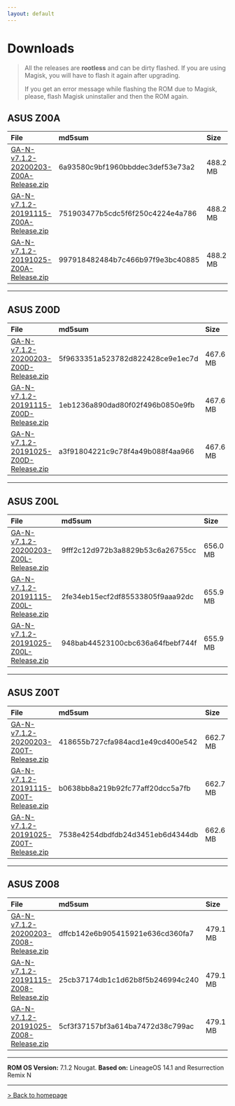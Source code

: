 ```yaml
---
layout: default
---
```


# Downloads

> All the releases are **rootless** and can be dirty flashed. If you are using Magisk, you will have to flash it again after upgrading.
>
>  If you get an error message while flashing the ROM due to Magisk, please, flash Magisk uninstaller and then the ROM again.



## ASUS Z00A

| File                                            | md5sum          | Size          |
|:------------------------------------------------|:------------------|:------------------|
| [GA-N-v7.1.2-20200203-Z00A-Release.zip](https://sourceforge.net/projects/groovyandroid/files/Z00A/GA-N-v7.1.2-20200203-Z00A-Release.zip/download)           | 6a93580c9bf1960bbddec3def53e73a2 | 488.2 MB |
| [GA-N-v7.1.2-20191115-Z00A-Release.zip](https://sourceforge.net/projects/groovyandroid/files/Z00A/GA-N-v7.1.2-20191115-Z00A-Release.zip/download)           | 751903477b5cdc5f6f250c4224e4a786 | 488.2 MB |
| [GA-N-v7.1.2-20191025-Z00A-Release.zip](https://sourceforge.net/projects/groovyandroid/files/Z00A/GA-N-v7.1.2-20191025-Z00A-Release.zip/download)           | 997918482484b7c466b97f9e3bc40885 | 488.2 MB |

* * *

## ASUS Z00D

| File                                            | md5sum          | Size          |
|:------------------------------------------------|:------------------|:------------------|
| [GA-N-v7.1.2-20200203-Z00D-Release.zip](https://sourceforge.net/projects/groovyandroid/files/Z00D/GA-N-v7.1.2-20200203-Z00D-Release.zip/download)           | 5f9633351a523782d822428ce9e1ec7d | 467.6 MB |
| [GA-N-v7.1.2-20191115-Z00D-Release.zip](https://sourceforge.net/projects/groovyandroid/files/Z00D/GA-N-v7.1.2-20191115-Z00D-Release.zip/download)           | 1eb1236a890dad80f02f496b0850e9fb | 467.6 MB |
| [GA-N-v7.1.2-20191025-Z00D-Release.zip](https://sourceforge.net/projects/groovyandroid/files/Z00D/GA-N-v7.1.2-20191025-Z00D-Release.zip/download)           | a3f91804221c9c78f4a49b088f4aa966 | 467.6 MB |

* * *

## ASUS Z00L

| File                                            | md5sum          | Size          |
|:------------------------------------------------|:------------------|:------------------|
| [GA-N-v7.1.2-20200203-Z00L-Release.zip](https://sourceforge.net/projects/groovyandroid/files/Z00L/GA-N-v7.1.2-20200203-Z00L-Release.zip/download)           | 9fff2c12d972b3a8829b53c6a26755cc | 656.0 MB |
| [GA-N-v7.1.2-20191115-Z00L-Release.zip](https://sourceforge.net/projects/groovyandroid/files/Z00L/GA-N-v7.1.2-20191115-Z00L-Release.zip/download)           | 2fe34eb15ecf2df85533805f9aaa92dc | 655.9 MB |
| [GA-N-v7.1.2-20191025-Z00L-Release.zip](https://sourceforge.net/projects/groovyandroid/files/Z00L/GA-N-v7.1.2-20191025-Z00L-Release.zip/download)           | 948bab44523100cbc636a64fbebf744f | 655.9 MB |

* * *

## ASUS Z00T

| File                                            | md5sum          | Size          |
|:------------------------------------------------|:------------------|:------------------|
| [GA-N-v7.1.2-20200203-Z00T-Release.zip](https://sourceforge.net/projects/groovyandroid/files/Z00T/GA-N-v7.1.2-20200203-Z00T-Release.zip/download)           | 418655b727cfa984acd1e49cd400e542 | 662.7 MB |
| [GA-N-v7.1.2-20191115-Z00T-Release.zip](https://sourceforge.net/projects/groovyandroid/files/Z00T/GA-N-v7.1.2-20191115-Z00T-Release.zip/download)           | b0638bb8a219b92fc77aff20dcc5a7fb | 662.7 MB |
| [GA-N-v7.1.2-20191025-Z00T-Release.zip](https://sourceforge.net/projects/groovyandroid/files/Z00T/GA-N-v7.1.2-20191025-Z00T-Release.zip/download)           | 7538e4254dbdfdb24d3451eb6d4344db | 662.6 MB |

* * *

## ASUS Z008

| File                                            | md5sum          | Size          |
|:------------------------------------------------|:------------------|:------------------|
| [GA-N-v7.1.2-20200203-Z008-Release.zip](https://sourceforge.net/projects/groovyandroid/files/Z008/GA-N-v7.1.2-20200203-Z008-Release.zip/download)           | dffcb142e6b905415921e636cd360fa7 | 479.1 MB |
| [GA-N-v7.1.2-20191115-Z008-Release.zip](https://sourceforge.net/projects/groovyandroid/files/Z008/GA-N-v7.1.2-20191115-Z008-Release.zip/download)           | 25cb37174db1c1d62b8f5b246994c240 | 479.1 MB |
| [GA-N-v7.1.2-20191025-Z008-Release.zip](https://sourceforge.net/projects/groovyandroid/files/Z008/GA-N-v7.1.2-20191025-Z008-Release.zip/download)           | 5cf3f37157bf3a614ba7472d38c799ac | 479.1 MB |

* * *

**ROM OS Version:** 7.1.2 Nougat. **Based on:** LineageOS 14.1 and Resurrection Remix N

* * *

[> Back to homepage](./)
